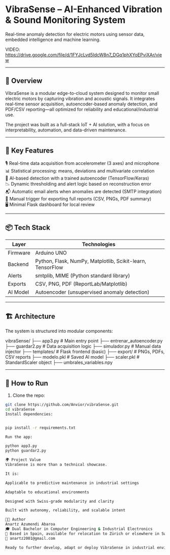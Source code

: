 # VibraSense – AI-Enhanced Vibration & Sound Monitoring System  
Real-time anomaly detection for electric motors using sensor data, embedded intelligence and machine learning.

VIDEO: https://drive.google.com/file/d/1FYJcLvd5IdcW8n7_DGq1phXYoEPvjXAr/view



---

## 🚀 Overview

VibraSense is a modular edge-to-cloud system designed to monitor small electric motors by capturing vibration and acoustic signals. It integrates real-time sensor acquisition, autoencoder-based anomaly detection, and PDF/CSV reporting—all optimized for reliability and educational/industrial use.

The project was built as a full-stack IoT + AI solution, with a focus on interpretability, automation, and data-driven maintenance.

---

## 🧠 Key Features

🎙️ Real-time data acquisition from accelerometer (3 axes) and microphone  
📊 Statistical processing: means, deviations and multivariate correlation  
🤖 AI-based detection with a trained autoencoder (TensorFlow/Keras)  
📉 Dynamic thresholding and alert logic based on reconstruction error  
📬 Automatic email alerts when anomalies are detected (SMTP integration)  
📎 Manual trigger for exporting full reports (CSV, PNGs, PDF summary)  
🖥️ Minimal Flask dashboard for local review

---

## 📦 Tech Stack

| Layer     | Technologies |
|-----------|--------------|
| Firmware  | Arduino UNO |
| Backend   | Python, Flask, NumPy, Matplotlib, Scikit-learn, TensorFlow |
| Alerts    | smtplib, MIME (Python standard library) |
| Exports   | CSV, PNG, PDF (ReportLab/Matplotlib) |
| AI Model  | Autoencoder (unsupervised anomaly detection) |

---

## 🏗️ Architecture

The system is structured into modular components:

vibraSense/
├── app3.py # Main entry point
├── entrenar_autoencoder.py
├── guardar2.py # Data acquisition logic
├── simulador.py # Manual data injector
├── templates/ # Flask frontend (basic)
├── export/ # PNGs, PDFs, CSV reports
├── modelo.pkl # Saved AI model
├── scaler.pkl # StandardScaler object
├── umbrales_variables.npy

---

## 🔧 How to Run

1. Clone the repo:
```bash
git clone https://github.com/Anvior/vibraSense.git
cd vibraSense
Install dependencies:


pip install -r requirements.txt

Run the app:

python app3.py
python guardar2.py

🌍 Project Value
VibraSense is more than a technical showcase.

It is:

Applicable to predictive maintenance in industrial settings

Adaptable to educational environments

Designed with Swiss-grade modularity and clarity

Built with autonomy, reliability, and scalable intent

👨‍💻 Author
Anartz Azumendi Abaroa
🎓 Dual Bachelor in Computer Engineering & Industrial Electronics
📍 Based in Spain, available for relocation to Zürich or elsewhere in Switzerland
📧 anartz2001@gmail.com

Ready to further develop, adapt or deploy VibraSense in industrial environments.  



